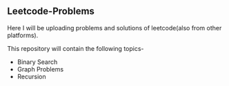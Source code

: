 ## **Leetcode-Problems**
Here I will be uploading problems and solutions of leetcode(also from other platforms). 

This repository will contain the following topics-
- Binary Search
- Graph Problems 
- Recursion
